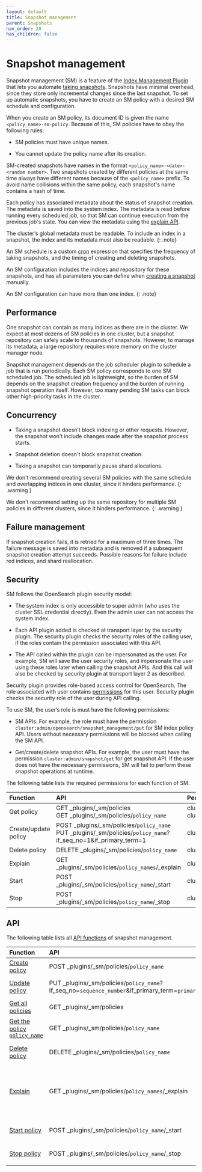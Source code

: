 ```yaml
---
layout: default
title: Snapshot management
parent: Snapshots
nav_order: 20
has_children: false
---
```


# Snapshot management

Snapshot management (SM) is a feature of the [Index Management Plugin]({{site.url}}{{site.baseurl}}/im-plugin) that lets you automate [taking snapshots]({{site.url}}{{site.baseurl}}/opensearch/snapshots/snapshot-restore#take-snapshots). Snapshots have minimal overhead, since they store only incremental changes since the last snapshot. To set up automatic snapshots, you have to create an SM policy with a desired SM schedule and configuration. 

When you create an SM policy, its document ID is given the name `<policy_name>-sm-policy`. Because of this, SM policies have to obey the following rules:

- SM policies must have unique names. 

- You cannot update the policy name after its creation. 

SM-created snapshots have names in the format `<policy_name>-<date>-<random number>`. Two snapshots created by different policies at the same time always have different names because of the `<policy_name>` prefix. To avoid name collisions within the same policy, each snapshot's name contains a hash of time.

Each policy has associated metadata about the status of snapshot creation. The metadata is saved into the system index. The metadata is read before running every scheduled job, so that SM can continue execution from the previous job's state. You can view the metadata using the [explain API]({{site.url}}{{site.baseurl}}/opensearch/snapshots/sm-api#explain).

The cluster’s global metadata must be readable. To include an index in a snapshot, the index and its metadata must also be readable.
{: .note}

An SM schedule is a custom [cron]({{site.url}}{{site.baseurl}}/monitoring-plugins/alerting/cron) expression that specifies the frequency of taking snapshots, and the timing of creating and deleting snapshots. 

An SM configuration includes the indices and repository for these snapshots, and has all parameters you can define when [creating a snapshot]({{site.url}}{{site.baseurl}}/opensearch/snapshot-restore#take-snapshots) manually. 

An SM configuration can have more than one index.
{: .note}

## Performance 

One snapshot can contain as many indices as there are in the cluster. We expect at most dozens of SM policies in one cluster, but a snapshot repository can safely scale to thousands of snapshots. However, to manage its metadata, a large repository requires more memory on the cluster manager node. 

Snapshot management depends on the job scheduler plugin to schedule a job that is run periodically. Each SM policy corresponds to one SM scheduled job. The scheduled job is lightweight, so the burden of SM depends on the snapshot creation frequency and the burden of running snapshot operation itself. However, too many pending SM tasks can block other high-priority tasks in the cluster.

## Concurrency 

- Taking a snapshot doesn’t block indexing or other requests. However, the snapshot won’t include changes made after the snapshot process starts. 

- Snapshot deletion doesn't block snapshot creation.

- Taking a snapshot can temporarily pause shard allocations. 

We don't recommend creating several SM policies with the same schedule and overlapping indices in one cluster, since it hinders performance. 
{: .warning }

We don't recommend setting up the same repository for multiple SM policies in different clusters, since it hinders performance. 
{: .warning }

## Failure management

If snapshot creation fails, it is retried for a maximum of three times. The failure message is saved into metadata and is removed if a subsequent snapshot creation attempt succeeds. Possible reasons for failure include red indices, and shard reallocation.

## Security

SM follows the OpenSearch plugin security model:

- The system index is only accessible to super admin (who uses the cluster SSL credential directly). Even the admin user can not access the system index.
    
- Each API plugin added is checked at transport layer by the security plugin. The security plugin checks the security roles of the calling user, if the roles contain the permission associated with this API.
    
- The API called within the plugin can be impersonated as the user. For example, SM will save the user security roles, and impersonate the user using these roles later when calling the snapshot APIs. And this call will also be checked by security plugin at transport layer 2 as described.

Security plugin provides role-based access control for OpenSearch. The role associated with user contains [permissions]({{site.url}}{{site.baseurl}}/security-plugin/access-control/permissions) for this user. Security plugin checks the security role of the user during API calling.

To use SM, the user’s role is must have the following permissions:

- SM APIs. For example, the role must have the permission `cluster:admin/opensearch/snapshot_management/put` for SM index policy API. Users without necessary permissions will be blocked when calling the SM API.

- Get/create/delete snapshot APIs. For example, the user must have the permission `cluster:admin/snapshot/get` for get snapshot API. If the user does not have the necessary permissions, SM will fail to perform these snapshot operations at runtime.

The following table lists the required permissions for each function of SM.

Function | API | Permission
:--- | :--- | :---
Get policy | GET _plugins/_sm/policies<br>GET _plugins/_sm/policies/`policy_name` | cluster:admin/opensearch/snapshot_management/policy/get<br>cluster:admin/opensearch/snapshot_management/policy/search 
Create/update policy | POST _plugins/_sm/policies/`policy_name`<br> PUT _plugins/_sm/policies/`policy_name`?if_seq_no=1&if_primary_term=1 | cluster:admin/opensearch/snapshot_management/policy/write
Delete policy | DELETE  _plugins/_sm/policies/`policy_name` | cluster:admin/opensearch/snapshot_management/policy/delete
Explain | GET _plugins/_sm/policies/`policy_names`/_explain | cluster:admin/opensearch/snapshot_management/policy/explain
Start | POST  _plugins/_sm/policies/`policy_name`/_start | cluster:admin/opensearch/snapshot_management/policy/start
Stop| POST  _plugins/_sm/policies/`policy_name`/_stop | cluster:admin/opensearch/snapshot_management/policy/stop


## API

The following table lists all [API functions]({{site.url}}{{site.baseurl}}/opensearch/snapshots/sm-api) of snapshot management.

Function | API | Description
:--- | :--- | :---
[Create policy]({{site.url}}{{site.baseurl}}/opensearch/snapshots/sm-api#create-or-update-a-policy) | POST _plugins/_sm/policies/`policy_name` | Creates an SM policy.
[Update policy]({{site.url}}{{site.baseurl}}/opensearch/snapshots/sm-api#create-or-update-a-policy) | PUT _plugins/_sm/policies/`policy_name`?if_seq_no=`sequence_number`&if_primary_term=`primary_term` | Modifies the `policy_name` policy.
[Get all policies]({{site.url}}{{site.baseurl}}/opensearch/snapshots/sm-api#get-policies) | GET _plugins/_sm/policies | Returns all SM policies.
[Get the policy `policy_name`]({{site.url}}{{site.baseurl}}/opensearch/snapshots/sm-api#get-policies) | GET _plugins/_sm/policies/`policy_name` | Returns the `policy_name` SM policy.
[Delete policy]({{site.url}}{{site.baseurl}}/opensearch/snapshots/sm-api#delete-a-policy) | DELETE  _plugins/_sm/policies/`policy_name` | Deletes the `policy_name` policy.
[Explain]({{site.url}}{{site.baseurl}}/opensearch/snapshots/sm-api#explain) | GET _plugins/_sm/policies/`policy_names`/_explain | Provides the enabled/disabled status and the metadata for all policies specified by `policy_names`.
[Start policy]({{site.url}}{{site.baseurl}}/opensearch/snapshots/sm-api#start-a-policy) | POST  _plugins/_sm/policies/`policy_name`/_start | Starts the `policy_name` policy.
[Stop policy]({{site.url}}{{site.baseurl}}/opensearch/snapshots/sm-api#stop-a-policy)| POST  _plugins/_sm/policies/`policy_name`/_stop | Stops the `policy_name` policy.